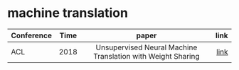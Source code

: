 # machine translation 
|Conference     |Time           |paper                                                                    |link       |
|:--------------|:-------------:|:-----------------------------------------------------------------------:|----------:|
|ACL            |2018           |Unsupervised Neural Machine Translation with Weight Sharing              |[link][1]  |

[1]:https://aclweb.org/anthology/papers/P/P18/P18-1005/

